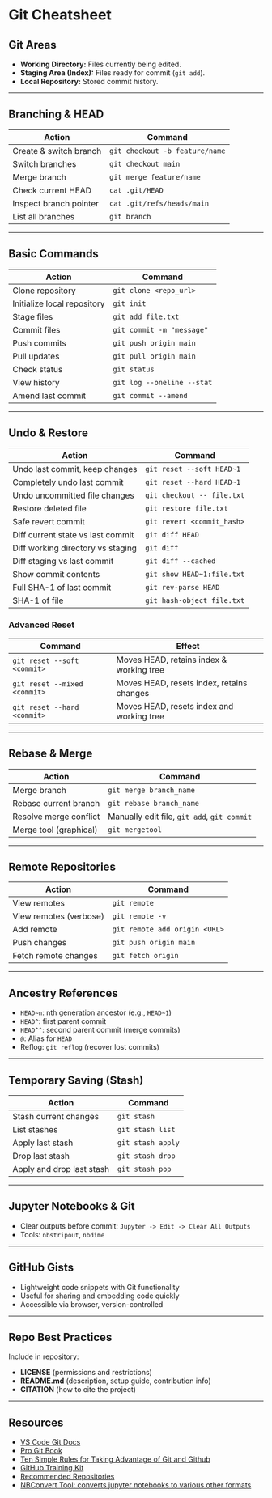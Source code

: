 # Git Cheatsheet

## Git Areas
- **Working Directory:** Files currently being edited.
- **Staging Area (Index):** Files ready for commit (`git add`).
- **Local Repository:** Stored commit history.

---

## Branching & HEAD

| Action                      | Command                             |
|-----------------------------|-------------------------------------|
| Create & switch branch      | `git checkout -b feature/name`      |
| Switch branches             | `git checkout main`                 |
| Merge branch                | `git merge feature/name`            |
| Check current HEAD          | `cat .git/HEAD`                     |
| Inspect branch pointer      | `cat .git/refs/heads/main`          |
| List all branches           | `git branch`                        |

---

## Basic Commands

| Action                         | Command                            |
|--------------------------------|------------------------------------|
| Clone repository               | `git clone <repo_url>`             |
| Initialize local repository    | `git init`                         |
| Stage files                    | `git add file.txt`                 |
| Commit files                   | `git commit -m "message"`          |
| Push commits                   | `git push origin main`             |
| Pull updates                   | `git pull origin main`             |
| Check status                   | `git status`                       |
| View history                   | `git log --oneline --stat`         |
| Amend last commit              | `git commit --amend`               |

---

## Undo & Restore

| Action                              | Command                             |
|-------------------------------------|-------------------------------------|
| Undo last commit, keep changes      | `git reset --soft HEAD~1`           |
| Completely undo last commit         | `git reset --hard HEAD~1`           |
| Undo uncommitted file changes       | `git checkout -- file.txt`          |
| Restore deleted file                | `git restore file.txt`              |
| Safe revert commit                  | `git revert <commit_hash>`          |
| Diff current state vs last commit   | `git diff HEAD`                     |
| Diff working directory vs staging   | `git diff`                          |
| Diff staging vs last commit         | `git diff --cached`                 |
| Show commit contents                | `git show HEAD~1:file.txt`          |
| Full SHA-1 of last commit           | `git rev-parse HEAD`                |
| SHA-1 of file                       | `git hash-object file.txt`          |

### Advanced Reset

| Command                         | Effect                                     |
|---------------------------------|--------------------------------------------|
| `git reset --soft <commit>`     | Moves HEAD, retains index & working tree   |
| `git reset --mixed <commit>`    | Moves HEAD, resets index, retains changes  |
| `git reset --hard <commit>`     | Moves HEAD, resets index and working tree  |

---

## Rebase & Merge

| Action                  | Command                                 |
|-------------------------|-----------------------------------------|
| Merge branch            | `git merge branch_name`                 |
| Rebase current branch   | `git rebase branch_name`                |
| Resolve merge conflict  | Manually edit file, `git add`, `git commit` |
| Merge tool (graphical)  | `git mergetool`                         |

---

## Remote Repositories

| Action                 | Command                         |
|------------------------|---------------------------------|
| View remotes           | `git remote`                    |
| View remotes (verbose) | `git remote -v`                 |
| Add remote             | `git remote add origin <URL>`   |
| Push changes           | `git push origin main`          |
| Fetch remote changes   | `git fetch origin`              |

---

## Ancestry References
- `HEAD~n`: nth generation ancestor (e.g., `HEAD~1`)
- `HEAD^`: first parent commit
- `HEAD^^`: second parent commit (merge commits)
- `@`: Alias for `HEAD`
- Reflog: `git reflog` (recover lost commits)

---

## Temporary Saving (Stash)

| Action                       | Command                        |
|------------------------------|--------------------------------|
| Stash current changes        | `git stash`                    |
| List stashes                 | `git stash list`               |
| Apply last stash             | `git stash apply`              |
| Drop last stash              | `git stash drop`               |
| Apply and drop last stash    | `git stash pop`                |

---

## Jupyter Notebooks & Git
- Clear outputs before commit: `Jupyter -> Edit -> Clear All Outputs`
- Tools: `nbstripout`, `nbdime`

---

## GitHub Gists
- Lightweight code snippets with Git functionality
- Useful for sharing and embedding code quickly
- Accessible via browser, version-controlled

---

## Repo Best Practices
Include in repository:
- **LICENSE** (permissions and restrictions)
- **README.md** (description, setup guide, contribution info)
- **CITATION** (how to cite the project)

---

## Resources
- [VS Code Git Docs](https://code.visualstudio.com/docs/sourcecontrol/overview)
- [Pro Git Book](https://git-scm.com/book)
- [Ten Simple Rules for Taking Advantage of Git and Github](https://journals.plos.org/ploscompbiol/article?id=10.1371/journal.pcbi.1004947)
- [GitHub Training Kit](https://github.com/github/training-kit)
- [Recommended Repositories](https://journals.plos.org/plosone/s/recommended-repositories)
- [NBConvert Tool: converts jupyter notebooks to various other formats](https://github.com/jupyter/nbconvert)
